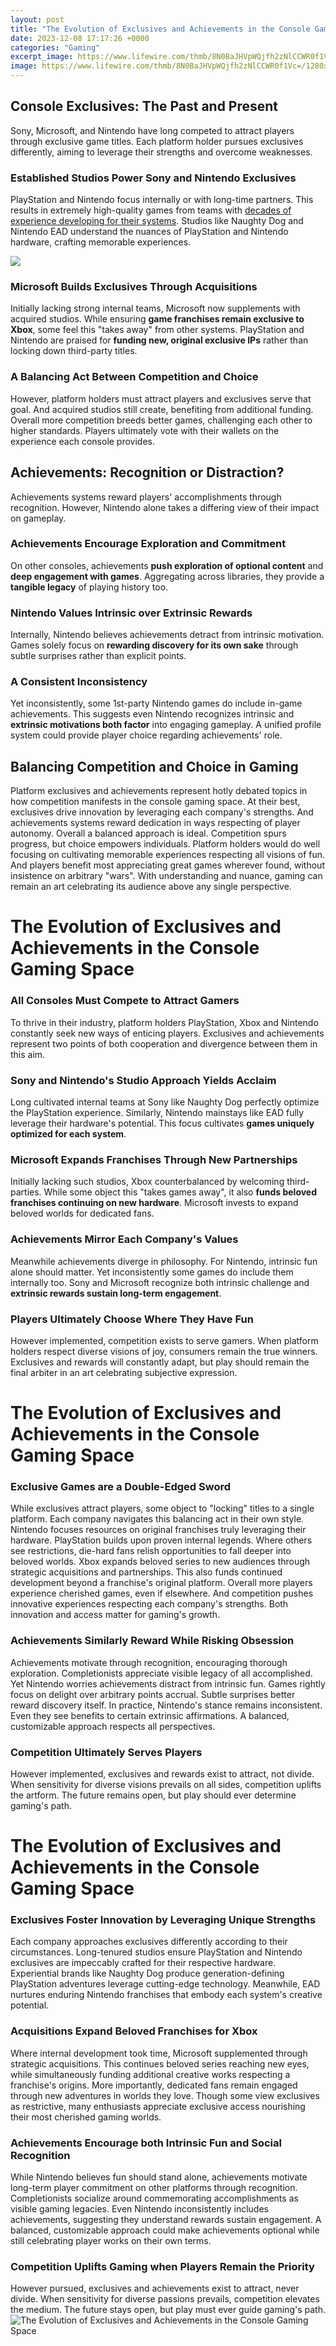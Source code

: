 ```yaml
---
layout: post
title: "The Evolution of Exclusives and Achievements in the Console Gaming Space"
date: 2023-12-08 17:17:26 +0000
categories: "Gaming"
excerpt_image: https://www.lifewire.com/thmb/8N0BaJHVpWQjfh2zNlCCWR0f1Vc=/1280x800/filters:no_upscale():max_bytes(150000):strip_icc()/004-what-are-xbox-achievements-4628311-5bb830c6b3eb44059dfa8238abccfa28.jpg
image: https://www.lifewire.com/thmb/8N0BaJHVpWQjfh2zNlCCWR0f1Vc=/1280x800/filters:no_upscale():max_bytes(150000):strip_icc()/004-what-are-xbox-achievements-4628311-5bb830c6b3eb44059dfa8238abccfa28.jpg
---
```


## Console Exclusives: The Past and Present
Sony, Microsoft, and Nintendo have long competed to attract players through exclusive game titles. Each platform holder pursues exclusives differently, aiming to leverage their strengths and overcome weaknesses. 
### Established Studios Power Sony and Nintendo Exclusives
PlayStation and Nintendo focus internally or with long-time partners. This results in extremely high-quality games from teams with [decades of experience developing for their systems](https://store.fi.io.vn/chihuahua-ride-shotgun-vintage-moon-broom-witch-halloween). Studios like Naughty Dog and Nintendo EAD understand the nuances of PlayStation and Nintendo hardware, crafting memorable experiences. 

![](https://s3.amazonaws.com/s3.timetoast.com/public/uploads/photos/11489060/maxresdefault_(1).jpg)
### Microsoft Builds Exclusives Through Acquisitions 
Initially lacking strong internal teams, Microsoft now supplements with acquired studios. While ensuring **game franchises remain exclusive to Xbox**, some feel this "takes away" from other systems. PlayStation and Nintendo are praised for **funding new, original exclusive IPs** rather than locking down third-party titles.
### A Balancing Act Between Competition and Choice
However, platform holders must attract players and exclusives serve that goal. And acquired studios still create, benefiting from additional funding. Overall more competition breeds better games, challenging each other to higher standards. Players ultimately vote with their wallets on the experience each console provides.
## Achievements: Recognition or Distraction? 
Achievements systems reward players' accomplishments through recognition. However, Nintendo alone takes a differing view of their impact on gameplay.
### Achievements Encourage Exploration and Commitment
On other consoles, achievements **push exploration of optional content** and **deep engagement with games**. Aggregating across libraries, they provide a **tangible legacy** of playing history too.
### Nintendo Values Intrinsic over Extrinsic Rewards  
Internally, Nintendo believes achievements detract from intrinsic motivation. Games solely focus on **rewarding discovery for its own sake** through subtle surprises rather than explicit points.
### A Consistent Inconsistency 
Yet inconsistently, some 1st-party Nintendo games do include in-game achievements. This suggests even Nintendo recognizes intrinsic and **extrinsic motivations both factor** into engaging gameplay. A unified profile system could provide player choice regarding achievements' role.
## Balancing Competition and Choice in Gaming
Platform exclusives and achievements represent hotly debated topics in how competition manifests in the console gaming space. At their best, exclusives drive innovation by leveraging each company's strengths. And achievements systems reward dedication in ways respecting of player autonomy. 
Overall a balanced approach is ideal. Competition spurs progress, but choice empowers individuals. Platform holders would do well focusing on cultivating memorable experiences respecting all visions of fun. And players benefit most appreciating great games wherever found, without insistence on arbitrary "wars". With understanding and nuance, gaming can remain an art celebrating its audience above any single perspective.
# The Evolution of Exclusives and Achievements in the Console Gaming Space
### All Consoles Must Compete to Attract Gamers
To thrive in their industry, platform holders PlayStation, Xbox and Nintendo constantly seek new ways of enticing players. Exclusives and achievements represent two points of both cooperation and divergence between them in this aim. 
### Sony and Nintendo's Studio Approach Yields Acclaim  
Long cultivated internal teams at Sony like Naughty Dog perfectly optimize the PlayStation experience. Similarly, Nintendo mainstays like EAD fully leverage their hardware's potential. This focus cultivates **games uniquely optimized for each system**.
### Microsoft Expands Franchises Through New Partnerships
Initially lacking such studios, Xbox counterbalanced by welcoming third-parties. While some object this "takes games away", it also **funds beloved franchises continuing on new hardware**. Microsoft invests to expand beloved worlds for dedicated fans.
### Achievements Mirror Each Company's Values 
Meanwhile achievements diverge in philosophy. For Nintendo, intrinsic fun alone should matter. Yet inconsistently some games do include them internally too. Sony and Microsoft recognize both intrinsic challenge and **extrinsic rewards sustain long-term engagement**. 
### Players Ultimately Choose Where They Have Fun
However implemented, competition exists to serve gamers. When platform holders respect diverse visions of joy, consumers remain the true winners. Exclusives and rewards will constantly adapt, but play should remain the final arbiter in an art celebrating subjective expression.
# The Evolution of Exclusives and Achievements in the Console Gaming Space
### Exclusive Games are a Double-Edged Sword
While exclusives attract players, some object to "locking" titles to a single platform. Each company navigates this balancing act in their own style. 
Nintendo focuses resources on original franchises truly leveraging their hardware. PlayStation builds upon proven internal legends. Where others see restrictions, die-hard fans relish opportunities to fall deeper into beloved worlds.
Xbox expands beloved series to new audiences through strategic acquisitions and partnerships. This also funds continued development beyond a franchise's original platform. 
Overall more players experience cherished games, even if elsewhere. And competition pushes innovative experiences respecting each company's strengths. Both innovation and access matter for gaming's growth.
### Achievements Similarly Reward While Risking Obsession
Achievements motivate through recognition, encouraging thorough exploration. Completionists appreciate visible legacy of all accomplished. 
Yet Nintendo worries achievements distract from intrinsic fun. Games rightly focus on delight over arbitrary points accrual. Subtle surprises better reward discovery itself.
In practice, Nintendo's stance remains inconsistent. Even they see benefits to certain extrinsic affirmations. A balanced, customizable approach respects all perspectives.
### Competition Ultimately Serves Players 
However implemented, exclusives and rewards exist to attract, not divide. When sensitivity for diverse visions prevails on all sides, competition uplifts the artform. The future remains open, but play should ever determine gaming's path.
# The Evolution of Exclusives and Achievements in the Console Gaming Space
### Exclusives Foster Innovation by Leveraging Unique Strengths
Each company approaches exclusives differently according to their circumstances. Long-tenured studios ensure PlayStation and Nintendo exclusives are impeccably crafted for their respective hardware. 
Experiential brands like Naughty Dog produce generation-defining PlayStation adventures leverage cutting-edge technology. Meanwhile, EAD nurtures enduring Nintendo franchises that embody each system's creative potential.
### Acquisitions Expand Beloved Franchises for Xbox 
Where internal development took time, Microsoft supplemented through strategic acquisitions. This continues beloved series reaching new eyes, while simultaneously funding additional creative works respecting a franchise's origins. 
More importantly, dedicated fans remain engaged through new adventures in worlds they love. Though some view exclusives as restrictive, many enthusiasts appreciate exclusive access nourishing their most cherished gaming worlds.
### Achievements Encourage both Intrinsic Fun and Social Recognition
While Nintendo believes fun should stand alone, achievements motivate long-term player commitment on other platforms through recognition. Completionists socialize around commemorating accomplishments as visible gaming legacies.
Even Nintendo inconsistently includes achievements, suggesting they understand rewards sustain engagement. A balanced, customizable approach could make achievements optional while still celebrating player works on their own terms.
### Competition Uplifts Gaming when Players Remain the Priority 
However pursued, exclusives and achievements exist to attract, never divide. When sensitivity for diverse passions prevails, competition elevates the medium. The future stays open, but play must ever guide gaming's path.
![The Evolution of Exclusives and Achievements in the Console Gaming Space](https://www.lifewire.com/thmb/8N0BaJHVpWQjfh2zNlCCWR0f1Vc=/1280x800/filters:no_upscale():max_bytes(150000):strip_icc()/004-what-are-xbox-achievements-4628311-5bb830c6b3eb44059dfa8238abccfa28.jpg)